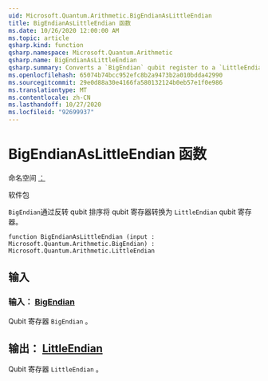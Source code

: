 ```yaml
---
uid: Microsoft.Quantum.Arithmetic.BigEndianAsLittleEndian
title: BigEndianAsLittleEndian 函数
ms.date: 10/26/2020 12:00:00 AM
ms.topic: article
qsharp.kind: function
qsharp.namespace: Microsoft.Quantum.Arithmetic
qsharp.name: BigEndianAsLittleEndian
qsharp.summary: Converts a `BigEndian` qubit register to a `LittleEndian` qubit register by reversing the qubit ordering.
ms.openlocfilehash: 65074b74bcc952efc8b2a9473b2a010bdda42990
ms.sourcegitcommit: 29e0d88a30e4166fa580132124b0eb57e1f0e986
ms.translationtype: MT
ms.contentlocale: zh-CN
ms.lasthandoff: 10/27/2020
ms.locfileid: "92699937"
---
```

# <a name="bigendianaslittleendian-function"></a>BigEndianAsLittleEndian 函数

命名空间 [：](xref:Microsoft.Quantum.Arithmetic)

软件包 [](https://nuget.org/packages/)


`BigEndian`通过反转 qubit 排序将 qubit 寄存器转换为 `LittleEndian` qubit 寄存器。

```qsharp
function BigEndianAsLittleEndian (input : Microsoft.Quantum.Arithmetic.BigEndian) : Microsoft.Quantum.Arithmetic.LittleEndian
```


## <a name="input"></a>输入

### <a name="input--bigendian"></a>输入： [BigEndian](xref:Microsoft.Quantum.Arithmetic.BigEndian)

Qubit 寄存器 `BigEndian` 。



## <a name="output--littleendian"></a>输出： [LittleEndian](xref:Microsoft.Quantum.Arithmetic.LittleEndian)

Qubit 寄存器 `LittleEndian` 。